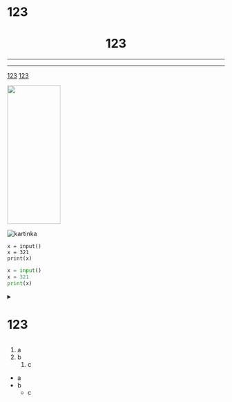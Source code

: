 <!-- Заголовок -->
# 123
<h1 align="center">123</h1>

<!-- Разделитель -->
---
<hr>

<!-- Ссылка -->
[123]("#")
<a href="#">123</a>

<!-- Картинка -->
<picture><img width="123" height="321" src="https://avatars.mds.yandex.net/i?id=1e46b68df1fd4b9859fe99237f6759300be045af-5450477-images-thumbs&n=13"></picture>

![kartinka](https://avatars.mds.yandex.net/i?id=1e46b68df1fd4b9859fe99237f6759300be045af-5450477-images-thumbs&n=13)

<!-- Код -->
    x = input()
    x = 321
    print(x)

```python
x = input()
x = 321
print(x)
```

<!-- toggle - выпадающее меню -->
<details>
<summary>
<h1>123</h1>
</summary>
Привет
</details>

<!-- Списки -->
1) a
2) b 
   1) c

- a
- b
  - c